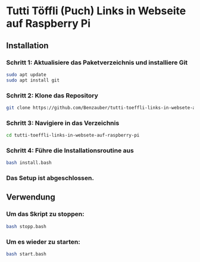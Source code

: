 # Tutti Töffli (Puch) Links in Webseite auf Raspberry Pi

## Installation

### Schritt 1: Aktualisiere das Paketverzeichnis und installiere Git

```bash
sudo apt update
sudo apt install git
```

### Schritt 2: Klone das Repository

```bash
git clone https://github.com/Benzauber/tutti-toeffli-links-in-websete-auf-raspberry-pi.git
```

### Schritt 3: Navigiere in das Verzeichnis

```bash
cd tutti-toeffli-links-in-websete-auf-raspberry-pi
```

### Schritt 4: Führe die Installationsroutine aus

```bash
bash install.bash
```

### Das Setup ist abgeschlossen.


## Verwendung

### Um das Skript zu stoppen:

```bash
bash stopp.bash
```

### Um es wieder zu starten:

```bash
bash start.bash
```


